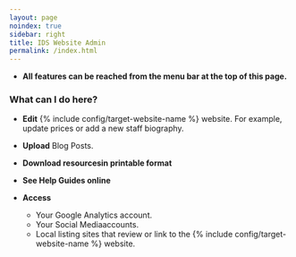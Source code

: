 ```yaml
---
layout: page
noindex: true
sidebar: right
title: IDS Website Admin 
permalink: /index.html
---
```

  
+ **All features can be reached from the menu bar at the top of this page.**  
 
### What can I do here?

+ **Edit**  {% include config/target-website-name %} website. For example, update prices or add a new staff biography.  


+ **Upload** Blog Posts.

+ **Download resourcesin printable format**
 

+ **See Help Guides online**

+ **Access**
    + Your Google Analytics account.  
    + Your Social Mediaaccounts.  
    + Local listing sites that review or link to the {% include config/target-website-name %} website.   
 


 


